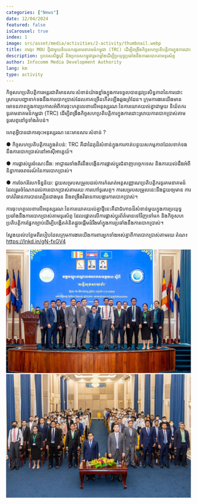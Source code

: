 ```yaml
---
categories: ["News"]
date: 12/04/2024
featured: false
isCarousel: true
index: 1
image: src/asset/media/activities/2-activity/thumbnail.webp
title: ការចុះ MOU ថ្មីជាមួយនិយតករទូរគមនាគមន៍កម្ពុជា (TRC) ដើម្បីពង្រឹងកិច្ចសហប្រតិបត្តិការក្នុងការដោះស្រាយការឆបោកតាមទូរស័ព្ទ
description: ប្រទេស​សិង្ហបុរី និងប្រទេស​កម្ពុជារួម​កម្លាំង​ដើម្បី​ប្រយុទ្ធ​ប្រឆាំង​នឹង​ការ​ឆបោក​តាម​ទូរស័ព្ទ
author: Infocomm Media Development Authority
lang: km
type: activity
---
```


កិច្ចសហប្រតិបត្តិការអន្តរជាតិមានសារៈសំខាន់យ៉ាងខ្លាំងក្នុងការទទួលបាននូវប្រសិទ្ធភាពនៃការដោះស្រាយបញ្ហាទាក់ទងនឹងការបោកប្រាស់ដែលភាគច្រើនកើតឡើងឆ្លងព្រំដែន។ ក្រុមការងារយើងមានមោទនភាពក្នុងការប្រកាសអំពីការចុះហត្ថលេខាលើអនុស្សរណៈនៃការយោគយល់គ្នាជាមួយ និយ័តករទូរគមនាគមន៍កម្ពុជា (TRC) ដើម្បីពង្រឹងកិច្ចសហប្រតិបត្តិការក្នុងការដោះស្រាយការបោកប្រាស់តាមទូរសព្ទនៅទូទាំងតំបន់។

ហេតុអ្វីបានជាការចុះអនុស្សរណៈនេះមានសារៈសំខាន់ ?

● កិច្ចសហប្រតិបត្តិការក្នុងតំបន់: TRC គឺជាដៃគូដ៏សំខាន់ក្នុងការកាត់បន្ថយសកម្មភាពដែលទាក់ទងនឹងការបោកប្រាស់នៅអាស៊ីអាគ្នេយ៍។

● ការផ្លាស់ប្តូរចំណេះដឹង: អាជ្ញាធរទាំងពីរនឹងបង្កើនការផ្លាស់ប្តូរជំនាញបច្ចេកទេស និងការយល់ដឹងអំពីនិន្នាការចរាចរណ៍នៃការបោកប្រាស់។

● ការចែករំលែកទិន្នន័យ: ជួយសម្របសម្រួលដល់ការកំណត់អត្តសញ្ញាណប្រតិបត្តិករទូរគមនាគមន៍ ដែលរួមចំណែកដល់ការបោកប្រាស់តាមរយៈការហៅទូរសព្ទ។ ការសម្របសម្រួលនេះនឹងជួយឲ្យមាន ការចាត់វិធានការបានលឿនជាងមុន និងពង្រឹងវិធានការបង្ការការបោកប្រាស់។

ការចុះហត្ថលេខាលើអនុស្សរណៈនៃការយោគយល់គ្នាថ្មីនេះគឺជាជំហានដ៏សំខាន់មួយក្នុងការប្រយុទ្ធប្រឆាំងនឹងការបោកប្រាស់តាមទូរស័ព្ទ ដែលផ្តោតលើការផ្លាស់ប្តូរព័ត៌មានទៅវិញទៅមក និងកិច្ចសហប្រតិបត្តិការផ្នែកច្បាប់ដើម្បីបង្កើតគំនិតផ្តួចផ្តើមដ៍រឹងមាំក្នុងការប្រឆាំងនឹងការបោកប្រាស់។

ស្វែងយល់បន្ថែមពីរបៀបដែលក្រុមការងារយើងការពារអ្នកទាំងអស់គ្នាពីការបោកប្រាស់តាមរយៈតំណ៖ https://lnkd.in/gN-fxGV4

![photo 1](src/asset/media/activities/2-activity/photo-1.webp)
![photo 2](src/asset/media/activities/2-activity/photo-2.webp)
